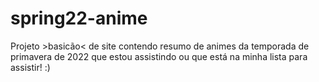 # spring22-anime
Projeto >basicão&lt; de site contendo resumo de animes da temporada de primavera de 2022 que estou assistindo ou que está na minha lista para assistir! :)
